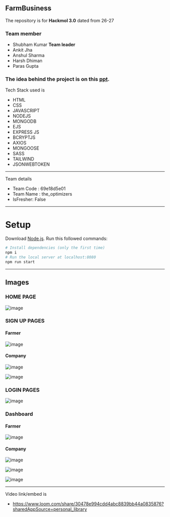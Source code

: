 ## FarmBusiness
The repository is for <strong>Hackmol 3.0</strong> dated from 26-27
 ### Team member
  <ul>
  <li>Shubham Kumar <strong>Team leader</strong></li>
     
  <li>Ankit Jha</li>
       
  <li>Anshul Sharma</li>
  
  <li>Harsh Dhiman</li>
  
   <li>Paras Gupta</li>
  
  </ul>
  
   ###  The idea behind the project is on this   [ppt](https://docs.google.com/presentation/d/1P77r3UcnPb-IerrsOJiK4A_6ZLH1UVL2/edit?usp=sharing&ouid=106774572943632079902&rtpof=true&sd=true).

  
<!--   ###Illustration of of our project -->
Tech Stack used is 
- HTML
- CSS
- JAVASCRIPT
- NODEJS
- MONGODB
- EJS
- EXPRESS JS
- BCRYPTJS
- AXIOS
- MONGOOSE
- SASS
- TAILWIND
- JSONWEBTOKEN

---
 Team details
- Team Code : 69e18d5e01
- Team Name : the_optimizers
- IsFresher: False

---

# Setup
Download [Node.js](https://nodejs.org/en/download/).
Run this followed commands:

``` bash
# Install dependencies (only the first time)
npm i
# Run the local server at localhost:8080
npm run start
```

---
## Images
<h3>HOME PAGE</h3>

![image](https://github.com/18ankitjha/FarmBusiness/blob/main/Web%20capture_27-2-2022_231919_localhost.jpeg)


<h3>SIGN UP PAGES</h3>

<h4>Farmer</h4>

![image](https://github.com/18ankitjha/FarmBusiness/blob/main/Web%20capture_27-2-2022_232132_localhost.jpeg)

<h4>Company</h4>

![image](https://github.com/18ankitjha/FarmBusiness/blob/main/Web%20capture_27-2-2022_232742_localhost.jpeg)


![image](https://github.com/18ankitjha/FarmBusiness/blob/main/Web%20capture_27-2-2022_232742_localhost.jpeg)


<h3>LOGIN PAGES</h3>

![image](https://github.com/18ankitjha/FarmBusiness/blob/main/Web%20capture_28-2-2022_01847_localhost.jpeg)


<h3>Dashboard</h3>

<h4>Farmer</h4>

![image](https://github.com/18ankitjha/FarmBusiness/blob/main/Web%20capture_27-2-2022_23241_localhost.jpeg)

<h4>Company</h4>


![image](https://github.com/18ankitjha/FarmBusiness/blob/main/Web%20capture_27-2-2022_232944_localhost.jpeg)

![image](https://github.com/18ankitjha/FarmBusiness/blob/main/Web%20capture_27-2-2022_23315_localhost.jpeg)

![image](https://github.com/18ankitjha/FarmBusiness/blob/main/Web%20capture_28-2-2022_01551_localhost.jpeg)

---
Video link/embed is 


- https://www.loom.com/share/30478e994cdd4abc8839bb44a0835876?sharedAppSource=personal_library

